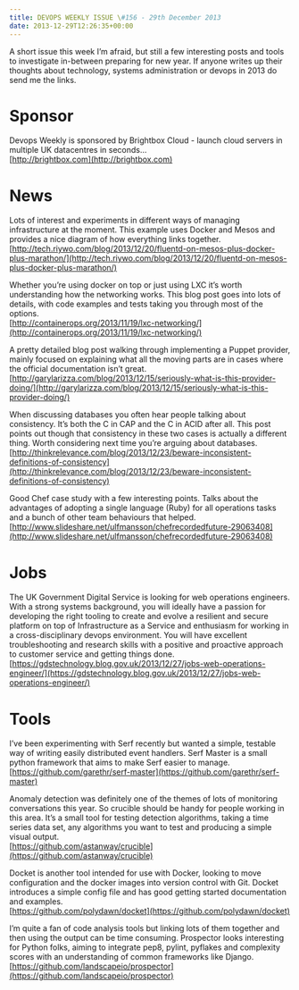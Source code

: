 ```yaml
---
title: DEVOPS WEEKLY ISSUE \#156 - 29th December 2013 
date: 2013-12-29T12:26:35+00:00
---
```


A short issue this week I’m afraid, but still a few interesting posts and tools to investigate in-between preparing for new year. If anyone writes up their thoughts about technology, systems administration or devops in 2013 do send me the links.


Sponsor
======

Devops Weekly is sponsored by Brightbox Cloud - launch cloud servers in multiple UK datacentres in seconds...
<br>[http://brightbox.com](http://brightbox.com)


News
====

Lots of interest and experiments in different ways of managing infrastructure at the moment. This example uses Docker and Mesos and provides a nice diagram of how everything links together.
<br>[http://tech.riywo.com/blog/2013/12/20/fluentd-on-mesos-plus-docker-plus-marathon/](http://tech.riywo.com/blog/2013/12/20/fluentd-on-mesos-plus-docker-plus-marathon/)


Whether you’re using docker on top or just using LXC it’s worth understanding how the networking works. This blog post goes into lots of details, with code examples and tests taking you through most of the options.
<br>[http://containerops.org/2013/11/19/lxc-networking/](http://containerops.org/2013/11/19/lxc-networking/)


A pretty detailed blog post walking through implementing a Puppet provider, mainly focused on explaining what all the moving parts are in cases where the official documentation isn’t great.
<br>[http://garylarizza.com/blog/2013/12/15/seriously-what-is-this-provider-doing/](http://garylarizza.com/blog/2013/12/15/seriously-what-is-this-provider-doing/)


When discussing databases you often hear people talking about consistency. It’s both the C in CAP and the C in ACID after all. This post points out though that consistency in these two cases is actually a different thing. Worth considering next time you’re arguing about databases.
<br>[http://thinkrelevance.com/blog/2013/12/23/beware-inconsistent-definitions-of-consistency](http://thinkrelevance.com/blog/2013/12/23/beware-inconsistent-definitions-of-consistency)


Good Chef case study with a few interesting points. Talks about the advantages of adopting a single language (Ruby) for all operations tasks and a bunch of other team behaviours that helped.
<br>[http://www.slideshare.net/ulfmansson/chefrecordedfuture-29063408](http://www.slideshare.net/ulfmansson/chefrecordedfuture-29063408)


Jobs
====

The UK Government Digital Service is looking for web operations engineers. With a strong systems background, you will ideally have a passion for developing the right tooling to create and evolve a resilient and secure platform on top of Infrastructure as a Service and enthusiasm for working in a cross-disciplinary devops environment. You will have excellent troubleshooting and research skills with a positive and proactive approach to customer service and getting things done.
<br>[https://gdstechnology.blog.gov.uk/2013/12/27/jobs-web-operations-engineer/](https://gdstechnology.blog.gov.uk/2013/12/27/jobs-web-operations-engineer/)


Tools
====

I’ve been experimenting with Serf recently but wanted a simple, testable way of writing easily distributed event handlers. Serf Master is a small python framework that aims to make Serf easier to manage.
<br>[https://github.com/garethr/serf-master](https://github.com/garethr/serf-master)


Anomaly detection was definitely one of the themes of lots of monitoring conversations this year. So crucible should be handy for people working in this area. It’s a small tool for testing detection algorithms, taking a time series data set, any algorithms you want to test and producing a simple visual output.
<br>[https://github.com/astanway/crucible](https://github.com/astanway/crucible)


Docket is another tool intended for use with Docker, looking to move configuration and the docker images into version control with Git. Docket introduces a simple config file and has good getting started documentation and examples.
<br>[https://github.com/polydawn/docket](https://github.com/polydawn/docket)


I’m quite a fan of code analysis tools but linking lots of them together and then using the output can be time consuming. Prospector looks interesting for Python folks, aiming to integrate pep8, pylint, pyflakes and complexity scores with an understanding of common frameworks like Django.
<br>[https://github.com/landscapeio/prospector](https://github.com/landscapeio/prospector)



